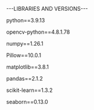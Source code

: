 ---LIBRARIES AND VERSIONS---

python==3.9.13

opencv-python==4.8.1.78

numpy==1.26.1

Pillow==10.0.1

matplotlib==3.8.1

pandas==2.1.2

scikit-learn==1.3.2

seaborn==0.13.0

